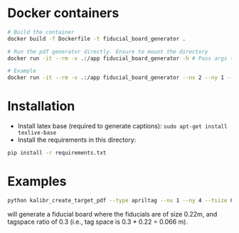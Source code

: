 # Docker containers
```bash
# Build the container
docker build -f Dockerfile -t fiducial_board_generator .

# Run the pdf generator directly. Ensure to mount the directory
docker run -it --rm -v .:/app fiducial_board_generator -h # Pass args to script here

# Example
docker run -it --rm -v .:/app fiducial_board_generator --nx 2 --ny 1 --tsize 0.16 --tspace 0.25 --ids '302' --border-bits 1 --add-caption --add-id-caption
```

# Installation
- Install latex base (required to generate captions): `sudo apt-get install texlive-base`
- Install the requirements in this directory:
```bash
pip install -r requirements.txt
```

# Examples
```bash
python kalibr_create_target_pdf --type apriltag --nx 1 --ny 4 --tsize 0.22 --tspace 0.3 --ids '200' --border-bits 1 --add-caption --add-id-caption --caption-text 'LEFT'
```
will generate a fiducial board where the fiducials are of size 0.22m, and tagspace ratio of 0.3 (i.e., tag space is 0.3 * 0.22 = 0.066 m).
